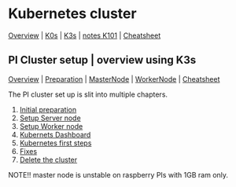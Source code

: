# Kubernetes cluster

[Overview](README.md) | [K0s](install_k0s) | [K3s](K3s_cluster.md) | [notes K101](notes_k8s_101.md) | [Cheatsheet](https://kubernetes.io/docs/reference/kubectl/cheatsheet/)

## PI Cluster setup | overview using K3s
[Overview](README.md) | [Preparation](preparation.md) | [MasterNode](master_node.md) | [WorkerNode](worker_node.md) | [Cheatsheet](https://kubernetes.io/docs/reference/kubectl/cheatsheet/)

The PI cluster set up is slit into multiple chapters.

1. [Initial preparation](preparation.md)
2. [Setup Server node](master_node.md)
3. [Setup Worker node](worker_node.md)
4. [Kubernets Dashboard](install_dashboard.md)
5. [Kubernetes first steps](fist_steps.md)
6. [Fixes](fixes.md)
7. [Delete the cluster](https://rancher.com/docs/k3s/latest/en/installation/uninstall/)

NOTE!! master node is unstable on raspberry PIs with 1GB ram only.
